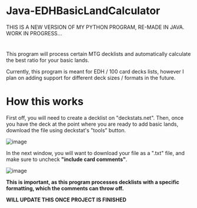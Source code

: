 # Java-EDHBasicLandCalculator
THIS IS A NEW VERSION OF MY PYTHON PROGRAM, RE-MADE IN JAVA. WORK IN PROGRESS...

#
 This program will process certain MTG decklists and automatically calculate the best ratio for your basic lands.
 
 Currently, this program is meant for EDH / 100 card decks lists, however I plan on adding support for different deck sizes / formats in the future.
 
 # How this works
  First off, you will need to create a decklist on "deckstats.net". 
  Then, once you have the deck at the point where you are ready to add basic lands, download the file using deckstat's "tools" button.
  
  ![image](https://user-images.githubusercontent.com/29970309/122498409-11d6f200-cfbd-11eb-92ca-547813ba4672.png)
  
  In the next window, you will want to download your file as a ".txt" file, and make sure to uncheck **"include card comments"**. 
  
  ![image](https://user-images.githubusercontent.com/29970309/122499290-ad1c9700-cfbe-11eb-993b-62263248a7b3.png)

  **This is important, as this program processes decklists with a specific formatting, which the comments can throw off.**
  
  **WILL UPDATE THIS ONCE PROJECT IS FINISHED**

